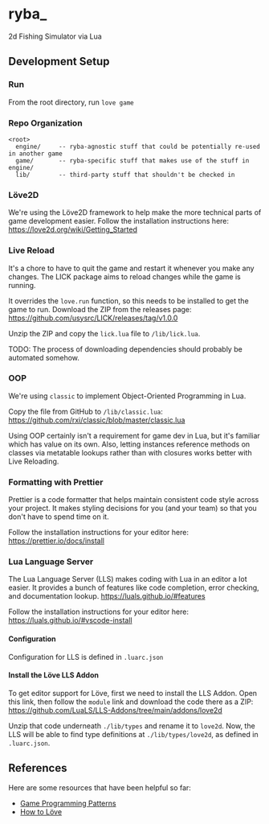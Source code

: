 # ryba_
2d Fishing Simulator via Lua


## Development Setup

### Run
From the root directory, run `love game`

### Repo Organization
```
<root>
  engine/     -- ryba-agnostic stuff that could be potentially re-used in another game
  game/       -- ryba-specific stuff that makes use of the stuff in engine/
  lib/        -- third-party stuff that shouldn't be checked in
```

### Löve2D
We're using the Löve2D framework to help make the more technical parts of game development easier.
Follow the installation instructions here: https://love2d.org/wiki/Getting_Started

### Live Reload
It's a chore to have to quit the game and restart it whenever you make any changes.
The LICK package aims to reload changes while the game is running.

It overrides the `love.run` function, so this needs to be installed to get the game to run.
Download the ZIP from the releases page:
https://github.com/usysrc/LICK/releases/tag/v1.0.0

Unzip the ZIP and copy the `lick.lua` file to `/lib/lick.lua`.

TODO: The process of downloading dependencies should probably be automated somehow.

### OOP
We're using `classic` to implement Object-Oriented Programming in Lua.

Copy the file from GitHub to `/lib/classic.lua`:
https://github.com/rxi/classic/blob/master/classic.lua

Using OOP certainly isn't a requirement for game dev in Lua,
but it's familiar which has value on its own.
Also, letting instances reference methods on classes via metatable lookups
rather than with closures works better with Live Reloading.


### Formatting with Prettier
Prettier is a code formatter that helps maintain consistent code style across your project.
It makes styling decisions for you (and your team) so that you don't have to spend time on it.

Follow the installation instructions for your editor here:
https://prettier.io/docs/install

### Lua Language Server
The Lua Language Server (LLS) makes coding with Lua in an editor a lot easier.
It provides a bunch of features like code completion, error checking, and documentation lookup.
https://luals.github.io/#features

Follow the installation instructions for your editor here:
https://luals.github.io/#vscode-install

#### Configuration
Configuration for LLS is defined in `.luarc.json`

#### Install the Löve LLS Addon
To get editor support for Löve, first we need to install the LLS Addon.
Open this link, then follow the `module` link and download the code there as a ZIP:
https://github.com/LuaLS/LLS-Addons/tree/main/addons/love2d

Unzip that code underneath `./lib/types` and rename it to `love2d`.
Now, the LLS will be able to find type definitions at `./lib/types/love2d`, as defined in `.luarc.json`.


## References
Here are some resources that have been helpful so far:

- [Game Programming Patterns](https://gameprogrammingpatterns.com/contents.html)
- [How to Löve](https://sheepolution.com/learn/book/contents)
